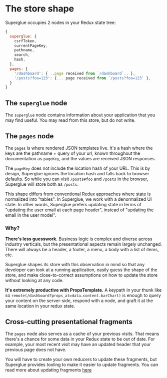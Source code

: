 # The store shape

Superglue occupies 2 nodes in your Redux state tree:

```javascript
{
  superglue: {
    csrfToken,
    currentPageKey,
    pathname,
    search,
    hash,
  },
  pages: {
    '/dashboard': { ..page received from `/dashboard`.. },
    '/posts?foo=123': {... page received from `/posts?foo=123` },
  }
}
```

## The `superglue` node
The `superglue` node contains information about your application that you may find
useful. You may read from this store, but do not write.

## The `pages` node
The `pages` is where rendered JSON templates live. It's a hash where the keys
are the pathname + query of your url, known throughout the documentation as
`pageKey`, and the values are received JSON responses.

The `pageKey` does not include the location hash of your URL. This is by
design, Superglue ignores the location hash and falls back to browser defaults. So
while you can visit `/posts#foo` and `/posts` in the browser, Superglue will store
both as `/posts`.

This shape differs from conventional Redux approaches where state is normalized
into "tables". In Superglue, we work with a denormalized UI state. In other words,
Superglue prefers updating state in terms of "updating the user email at each page
header", instead of "updating the email in the user model".

### Why?

**There's less guesswork.** Business logic is complex and diverse across
industry verticals, but the presentational aspects remain largely unchanged.
There will always be a header, a footer, a menu, a body with a list of items,
etc.

Superglue shapes its store with this observation in mind so that any developer can
look at a running application, easily guess the shape of the store, and make
close-to-correct assumptions on how to update the store without looking at any
code.

**It's extremely productive with PropsTemplate.** A keypath in your thunk like
so `remote(/dashboard?props_at=data.content.barChart)` is enough to query your
content on the server-side, respond with a node, and graft it at the same
location in your redux state.

## Cross-cutting presentational fragments

The `pages` node also serves as a cache of your previous visits. That means
there's a chance for some data in your Redux state to be out of date. For
example, your most recent visit may have an updated header that your previous
page does not have.

You will have to create your own reducers to update these fragments, but Superglue
provides tooling to make it easier to update fragments. You can read more about
updating fragments [here](./fragments-and-slices.md)
